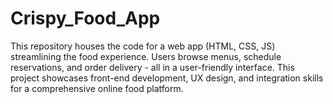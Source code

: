# Crispy_Food_App
This repository houses the code for a web app (HTML, CSS, JS) streamlining the food experience. Users browse menus, schedule reservations, and order delivery - all in a user-friendly interface. This project showcases front-end development, UX design, and integration skills for a comprehensive online food platform.
